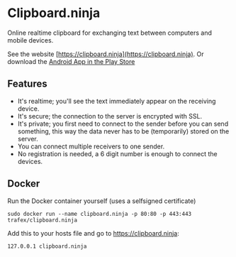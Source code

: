 # Clipboard.ninja

Online realtime clipboard for exchanging text between computers and mobile devices.

See the website [https://clipboard.ninja](https://clipboard.ninja).
Or download the [Android App in the Play Store](https://play.google.com/store/apps/details?id=nl.trafex.apps.clipboardninja)

## Features

 * It's realtime; you'll see the text immediately appear on the receiving device.
 * It's secure; the connection to the server is encrypted with SSL.
 * It's private; you first need to connect to the sender before you can send something, this way the data never has to be (temporarily) stored on the server.
 * You can connect multiple receivers to one sender.
 * No registration is needed, a 6 digit number is enough to connect the devices.

## Docker
Run the Docker container yourself (uses a selfsigned certificate)

    sudo docker run --name clipboard.ninja -p 80:80 -p 443:443 trafex/clipboard.ninja

Add this to your hosts file and go to https://clipboard.ninja:

    127.0.0.1 clipboard.ninja

